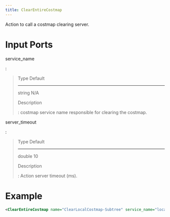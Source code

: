 ```yaml
---
title: ClearEntireCostmap
---
```


Action to call a costmap clearing server.

# Input Ports

service_name

:   

>   Type     Default
>   -------- ---------
>   string   N/A
>
> Description
>
> :   costmap service name responsible for clearing the costmap.

server_timeout

:   

>   Type     Default
>   -------- ---------
>   double   10
>
> Description
>
> :   Action server timeout (ms).

# Example

``` xml
<ClearEntireCostmap name="ClearLocalCostmap-Subtree" service_name="local_costmap/clear_entirely_local_costmap"/>
```
